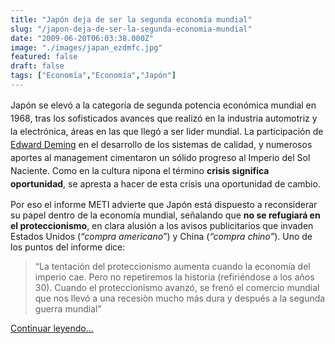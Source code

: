 ```yaml
---
title: "Japón deja de ser la segunda economía mundial"
slug: "/japon-deja-de-ser-la-segunda-economia-mundial"
date: "2009-06-20T06:03:38.000Z"
image: "./images/japan_ezdmfc.jpg"
featured: false
draft: false
tags: ["Economía","Economía","Japón"]
---
```



<span style="line-height: 1.5;">Japón se elevó a la categoría de segunda potencia económica mundial en 1968, tras los sofisticados avances que realizó en la industria automotriz y la electrónica, áreas en las que llegó a ser lider mundial. La participación de </span>[Edward Deming](http://totalmanagement.blogspot.com/2007/12/edward-deming-1900-1993.html)<span style="line-height: 1.5;"> en el desarrollo de los sistemas de calidad, y numerosos aportes al management cimentaron un sólido progreso al Imperio del Sol Naciente. Como en la cultura nipona el término </span>**crisis significa oportunidad**<span style="line-height: 1.5;">, se apresta a hacer de esta crisis una oportunidad de cambio.</span>

Por eso el informe <span class="caps">METI</span> advierte que Japón está dispuesto a reconsiderar su papel dentro de la economía mundial, señalando que **no se refugiará en el proteccionismo**, en clara alusión a los avisos publicitarios que invaden Estados Unidos (*“compra americano”*) y China (*“compra chino”*). Uno de los puntos del informe dice:

> “La tentación del proteccionismo aumenta cuando la economía del imperio cae. Pero no repetiremos la historia (refiriéndose a los años 30). Cuando el proteccionismo avanzó, se frenó el comercio mundial que nos llevó a una recesiòn mucho más dura y después a la segunda guerra mundial”

[Continuar leyendo…](http://www.elblogsalmon.com/economia/japon-deja-de-ser-la-segunda-economia-mundial)



